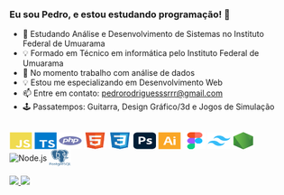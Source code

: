 ### Eu sou Pedro, e estou estudando programação! 👋
- 🌱 Estudando Análise e Desenvolvimento de Sistemas no Instituto Federal de Umuarama
-  💡  Formado em Técnico em informática pelo Instituto Federal de Umuarama
- 🔭 No momento trabalho com análise de dados
- 💡  Estou me especializando em Desenvolvimento Web
- 📫 Entre em contato: pedrorodriguesssrrr@gmail.com
- 🕹️ Passatempos: Guitarra, Design Gráfico/3d e Jogos de Simulação

<div style="display: inline_block"><br>
  <img align="center" alt="Javascript" height="30" width="40" src="https://raw.githubusercontent.com/devicons/devicon/master/icons/javascript/javascript-plain.svg">
  <img align="center" alt="Javascript" height="30" width="40" src="https://github.com/devicons/devicon/blob/master/icons/typescript/typescript-plain.svg">
  <img align="center" alt="PHP" height="30" width="40" src="https://github.com/devicons/devicon/blob/master/icons/php/php-plain.svg">
  <img align="center" alt="HTML" height="30" width="40" src="https://raw.githubusercontent.com/devicons/devicon/master/icons/html5/html5-original.svg">
  <img align="center" alt="CSS" height="30" width="40" src="https://raw.githubusercontent.com/devicons/devicon/master/icons/css3/css3-original.svg">
  <img align="center" alt="Photoshop" height="30" width="40" src="https://github.com/devicons/devicon/blob/master/icons/photoshop/photoshop-plain.svg">
  <img align="center" alt="Photoshop" height="30" width="40" src="https://github.com/devicons/devicon/blob/master/icons/illustrator/illustrator-plain.svg">
  <img align="center" alt="Photoshop" height="30" width="40" src="https://github.com/devicons/devicon/blob/master/icons/figma/figma-original.svg">
  <img align="center" alt="Bootstrap" height="30" width="40" src="https://github.com/devicons/devicon/blob/master/icons/tailwindcss/tailwindcss-plain.svg">
  <img align="center" alt="Node.js" height="30" width="40" src="https://github.com/devicons/devicon/blob/master/icons/nodejs/nodejs-original.svg">
  <img align="center" alt="Node.js" height="30" width="30" src="https://i.imgur.com/vDhCfzc.png">
  <img align="center" alt="Node.js" height="30" width="40" src="https://github.com/devicons/devicon/blob/master/icons/postgresql/postgresql-plain-wordmark.svg">
  <div style="display:flex">
    <div align="left"><br>
  <a href="https://github.com/pedrordgsr">
    <div style="width:50rem">
      <img height="160em"src="https://github-readme-stats.vercel.app/api?username=pedrordgsr&show_icons=true&theme=radical&hide_border=true"/>  
      <img height="160em"  src="https://github-readme-stats.vercel.app/api/top-langs/?username=pedrordgsr&theme=radical&hide_border=true&layout=compact&langs_count=5&locale=pt-br">
    </div>
</div>
  </div>
</div>
